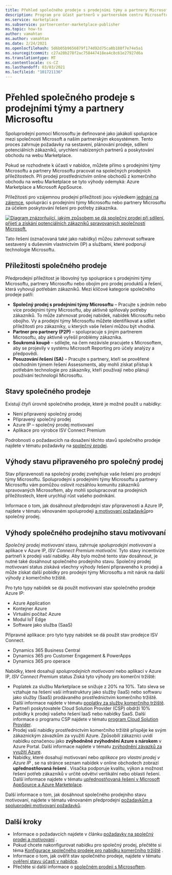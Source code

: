 ```yaml
---
title: Přehled společného prodeje s prodejními týmy a partnery Microsoftu
description: Program pro účast partnerů v partnerském centru Microsoftu vám může postihnout základní zákaznickou základnu a vygenerovat nové prodeje.
ms.service: marketplace
ms.subservice: partnercenter-marketplace-publisher
ms.topic: how-to
author: vamahtan
ms.author: vamahtan
ms.date: 2/24/2021
ms.openlocfilehash: 5d6b05b9656879f174d92d75ca8b188f7e74e5a1
ms.sourcegitcommit: c27a20b278f2ac758447418ea4c8c61e27927d6a
ms.translationtype: MT
ms.contentlocale: cs-CZ
ms.lasthandoff: 03/03/2021
ms.locfileid: "101721136"
---
```

# <a name="co-sell-with-microsoft-sales-teams-and-partners-overview"></a>Přehled společného prodeje s prodejními týmy a partnery Microsoftu

Spoluprodejní pomocí Microsoftu je definované jako jakákoli spolupráce mezi společností Microsoft a naším partnerským ekosystémem. Tento proces zahrnuje požadavky na sestavení, plánování prodeje, sdílení potenciálních zákazníků, urychlení nabízených partnerů a poskytování obchodu na webu Marketplace.

Pokud se rozhodnete k účasti v nabídce, můžete přímo s prodejními týmy Microsoftu a partnery Microsoftu pracovat na společných prodejních příležitostech. Při prodeji prostřednictvím online obchodů z komerčního obchodu na webu Marketplace se tyto výhody odemyká: Azure Marketplace a Microsoft AppSource.

Příležitosti pro vzájemnou prodejní příležitosti jsou výsledkem [jednání na zájemce](./partner-center-portal/commercial-marketplace-get-customer-leads.md), spolupráci s prodejními týmy Microsoftu nebo partnery Microsoftu za účelem poskytování řešení pro potřeby zákazníka.

[![Diagram znázorňující, jakým způsobem se dá společný prodej při sdílení, přijetí a získání potenciálních zákazníků spravovaných společností Microsoft.](./media/marketplace-publishers-guide/marketplace-co-sell-v2.png)](./media/marketplace-publishers-guide/marketplace-co-sell-v2.png#lightbox)

Tato řešení (označovaná také jako nabídky) můžou zahrnovat software sestavený s duševním vlastnictvím (IP) a službami, které podporují technologie Microsoftu.

## <a name="co-sell-opportunities"></a>Příležitosti společného prodeje

Předprodejní příležitost je libovolný typ spolupráce s prodejními týmy Microsoftu, partnery Microsoftu nebo obojím pro prodej produktů a řešení, která vyhovují potřebám zákazníků. Mezi klíčové kategorie společného prodeje patří:

- **Společný prodej s prodejními týmy Microsoftu** – Pracujte s jedním nebo více prodejními týmy Microsoftu, aby aktivně splňovaly potřeby zákazníků. To může zahrnovat prodej nabídek, nabídek Microsoftu nebo obojího. Vy a prodejní týmy Microsoftu můžete identifikovat a sdílet příležitosti pro zákazníky, u kterých vaše řešení můžou být vhodná.
- **Partner pro partnery (P2P)** – spolupracuje s jiným partnerem Microsoftu, aby aktivně vyřešil problémy zákazníka.
- **Soukromá koupě** – sdílejte, na čem nezávisle pracujete s Microsoftem, aby se projevily v systému Microsoft Reporting pro účely analýzy a předpovědi.
- **Posuzování řešení (SA)** – Pracujte s partnery, kteří se prověřené obchodním týmem řešení Assessments, aby mohli získat přístup k potřebám technologie pro zákazníky, kteří používají nebo plánují používání technologií Microsoftu.

## <a name="co-sell-statuses"></a>Stavy společného prodeje

Existují čtyři úrovně společného prodeje, které je možné použít u nabídky:

- Není připravený společný prodej
- Připravený společný prodej
- Azure IP – společný prodej motivovaní
- Aplikace pro výrobce ISV Connect Premium  

Podrobnosti o požadavcích na dosažení těchto stavů společného prodeje najdete v tématu požadavky na [společný prodej](co-sell-requirements.md).

## <a name="benefits-of-co-sell-ready-status"></a>Výhody stavu připraveného pro společný prodej

Stav připravenosti na společný prodej zveřejňuje vaše řešení pro prodejní týmy Microsoftu. Spoluprodejní s prodejními týmy Microsoftu a partnery Microsoftu vám pomůžou oslovit rozsáhlou komunitu zákazníků spravovaných Microsoftem, aby mohli spolupracovat na prodejních příležitostech, které urychlují růst vašeho podnikání.

Informace o tom, jak dosáhnout předprodejní stav připravenosti a Azure IP, najdete v tématu věnovaném spoluprodeji [a motivovaní požadavků](co-sell-requirements.md)pro společný prodej.

## <a name="benefits-of-co-sell-incentivized-status"></a>Výhody společného prodejního stavu motivovaní

_Společný prodej motivovaní_ stavu, zahrnuje _spoluprodejní motivovaní_ a aplikace v Azure IP, _ISV Connect Premium motivační_. Tyto stavy incentivize partneři k prodeji vaší nabídky. Aby bylo možné tento stav dosáhnout, je nutné také dosáhnout společného prodejního stavu. Společný prodej motivovaní status získává všechny výhody řešení připraveného k prodeji a může získat další pobídky pro prodejní týmy Microsoftu a mít nárok na další výhody z komerčního tržiště.

Pro tyto typy nabídek se dá použít motivovaní stav společného prodeje Azure IP:

- Azure Application
- Kontejner Azure
- Virtuální počítač Azure
- Modul IoT Edge
- Software jako služba (SaaS)

Přípravné aplikace: pro tyto typy nabídek se dá použít stav prodejce ISV Connect.

- Dynamics 365 Business Central
- Dynamics 365 pro Customer Engagement & PowerApps
- Dynamics 365 pro operace

Nabídky, které dosahují _spoluprodejních motivovaní_ nebo aplikací v Azure IP, _ISV Connect Premium_ status Získá tyto výhody pro komerční tržiště:

- Poplatek za službu Marketplace se snižuje z 20% na 10%. Tato sleva se vztahuje na řešení vaší infrastruktury jako služby (IaaS) nebo softwaru jako služby (SaaS) prodávaného prostřednictvím komerčního tržiště. Další informace najdete v tématu [poplatky za služby komerčního tržiště](marketplace-commercial-transaction-capabilities-and-considerations.md#commercial-marketplace-service-fees).
- Partneři poskytovatele Cloud Solution Provider (CSP) obdrží 10% pobídky k prodeji vašeho řešení IaaS nebo nabídky SaaS. Další informace o programu CSP najdete v tématu [program Cloud Solution Provider](cloud-solution-providers.md).
- Prodej vaší nabídky prostřednictvím komerčního tržiště přispěje ke svým zákaznickým závazkům za využití Azure. Způsobilí zákazníci uvidí nabídku označenou jako **zvýhodněné zvýhodnění Azure s nárokem** v Azure Portal. Další informace najdete v tématu [zvýhodnění závazků za využití Azure](azure-consumption-commitment-benefit.md).
- Nabídky, které dosahují motivovaní nebo _aplikace_ pro _vlastní prodej v Azure IP_ , se na stránce seznam nabídek v online obchodech zobrazí **upřednostňovaná řešení** . Visačka podporuje kvalitu, výkon a možnost řešení potřeb zákazníků v určité odvětví vertikální nebo oblasti řešení. Další informace najdete v tématu [upřednostňovaná řešení v Microsoft AppSource a Azure Marketplace](preferred-solutions.md).

Další informace o tom, jak dosáhnout společného prodejního stavu motivovaní, najdete v tématu věnovaném předprodejní [požadavkům a spoluprodeji motivovaní požadavků](co-sell-requirements.md).

## <a name="next-steps"></a>Další kroky

- Informace o požadavcích najdete v článku [požadavky na společný prodej a motivovaní](co-sell-requirements.md) .
- Pokud chcete nakonfigurovat nabídku pro společný prodej, přečtěte si téma [Konfigurace společného prodeje pro nabídku komerčního tržiště](commercial-marketplace-co-sell.md) .
- Informace o tom, jak ověřit stav společného prodeje, najdete v tématu [ověření stavu účasti v nabídce](co-sell-status.md).
- Přečtěte si další informace o [společném prodeji s Microsoftem](https://partner.microsoft.com/membership/sell-with-microsoft).
